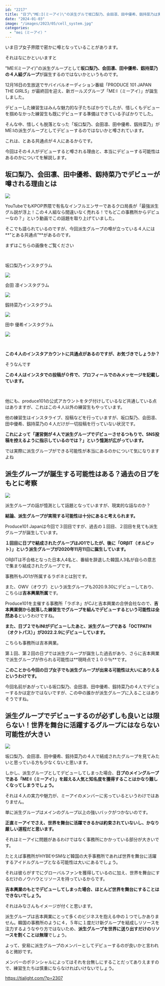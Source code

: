 ```yaml
---
id: "2217"
title: "日プ\"ME:I(ミーアイ)\"の派生グルで坂口梨乃、会田凛、田中優希、釼持菜乃は実現するのか？"
date: "2024-01-03"
image: "/images/2023/05/cell_system.jpg"
categories: 
  - "mei（ミーアイ）"
---
```


いま日プ女子界隈で密かに噂となっていることがあります。

それはなにかといいますと

"ME:I(ミーアイ)"の派生グループとして**坂口梨乃、会田凛、田中優希、釼持菜乃の４人組グループ**が誕生するのではないかというものです。

12月16日の生放送でサバイバルオーディション番組「PRODUCE 101 JAPAN THE GIRLS」が最終回を迎え、新ガールズグループ「ME:I（ミーアイ）」が誕生しました。

デビューした練習生はみんな魅力的な子たちばかりでしたが、惜しくもデビューを掴めなかった練習生も既にデビューする準備はできている子ばかりでした。

そんな中、惜しくも脱落となった「坂口梨乃、会田凛、田中優希、釼持菜乃」がME:Iの派生グループとしてデビューするのではないかと噂されています。

これは、とある共通点が４人にあるからです。

今回はその４人がデビューすると噂される理由と、本当にデビューする可能性はあるのかについてを解説します。

## 坂口梨乃、会田凛、田中優希、釼持菜乃でデビューが噂される理由とは

![](/images/2024/01/image-1.png)

YouTubeでもKPOP界隈で有名なインフルエンサーであるクロ局長が「最強派生グル説が浮上！この４人組なら間違いなく売れる！でもどこの事務所からデビューなの？」という動画でこの話題を取り上げていました。

そこでも語られているのですが、今回派生グループの噂が立っている４人には**”とある共通点”**があるのです。

まずはこちらの画像をご覧ください

 

坂口梨乃インスタグラム

![](/images/2024/01/image-2.png)

会田 凛インスタグラム

![](/images/2024/01/image-3.png)

釼持菜乃インスタグラム

![](/images/2024/01/image-4.png)

田中 優希インスタグラム

![](/images/2024/01/image-5.png)

 

**この４人のインスタアカウントに共通点があるのですが、お気づきでしょうか？**

そうなんです

**この４人はインスタでの投稿が０件で、プロフィールでのみメッセージを記載しています。**

 

他にも、produce101の公式アカウントをタグ付けしているなど共通している点はありますが、これはこの４人以外の練習生もやっています。

他の練習生はインスタライブ、投稿などを行っていますが、坂口梨乃、会田凛、田中優希、釼持菜乃の４人だけが一切投稿を行っていない状況です。

**これによって「運営側が４人で派生グループでデビューさせるつもりで、SNS投稿を控えるように指示しているのでは？」という憶測が広がっています。**

では実際に派生グループができる可能性が本当にあるのかについて気になりますよね

## 派生グループが誕生する可能性はある？過去の日プをもとに考察

![](/images/2023/05/bursting_blackhole.jpg)

派生グループの話が憶測として話題となっていますが、現実的な話なのか？

**結論、派生グループが実現する可能性は十分にあると考えられます。**

Produce101 Japanは今回で３回目ですが、過去の１回目、２回目を見ても派生グループが誕生しています。

**１回目に日プで結成されたグループはJO1でしたが、後に「ORβIT（オルビット）」という派生グループが2020年11月11日に誕生しています。**

ORβITは不合格となった日本人4名と、番組を辞退した韓国人3名が自らの意志で集まり結成されたグループです。

事務所もJO1が所属するラポネとは別です。

また、OWV（オウブ）という派生グループも2020.9.30にデビューしており、こちらは**吉本興業所属**です。

Produce101を主催する事務所「ラポネ」がCJと吉本興業の合併会社なので、**吉本興業側から脱落した練習生でグループを組んでデビューするという可能性は全然ある**というわけですね。

**また、日プ２でもINIがデビューしたあと、派生グループである「OCTPATH（オクトパス）」が2022.2.9にデビューしています。**

こちらも事務所は吉本興業。

第１回、第２回の日プでは派生グループが誕生した過去があり、さらに吉本興業で派生グループが作られる可能性は**現時点で１００％**です。

**このことから今回の日プ女子でも派生グループが出来る可能性は大いにありえるというわけです。**

今回名前があがっている坂口梨乃、会田凛、田中優希、釼持菜乃の４人でデビューするかは定かではないですが、この中の誰かが派生グループに入ることはありそうですね。

## 派生グループでデビューするのが必ずしも良いとは限らない！世界を舞台に活躍するグループにはならない可能性が大きい

![](/images/2022/08/info-red.jpg)

坂口梨乃、会田凛、田中優希、釼持菜乃の４人で結成されたグループを見てみたいと思っている方も少なくないと思います。

しかし、派生グループとしてデビューしてしまった場合、**日プのメイングループである「ME:I（ミーアイ）」を超える人気と知名度を獲得することはかなり難しくなってしまうでしょう。**

それは４人の実力や魅力が、ミーアイのメンバーに劣っているというわけではありません。

単に派生グループはメインのグループ以上の強いバックがつかないのです。

**正直ミーアイでさえ、世界を舞台に活躍できるかは約束されていないし、かなり厳しい道程だと思います。**

それはミーアイに問題があるわけではなく事務所にかかっている部分が大きいです。

たとえば事務所がHYBEやSMなど韓国の大手事務所であれば世界を舞台に活躍するアイドルグループとなる可能性は大いにあるでしょう。

それは彼らがすでにグローバルファンを獲得しているのに加え、世界を舞台にするだけのノウハウとリソースを持っているからです。

**吉本興業のもとでデビューしてしまった場合、ほとんど世界を舞台にすることはできないでしょう。**

それはみなさんもイメージが付くと思います。

派生グループは吉本興業にとって多くのビジネスを抱える中の１つでしかありません。韓国の事務所のように４，５年に１度だけ新グループを結成しリソースを注力するようなやり方ではないため、**派生グループを世界に送り出すだけのリソースを割くことは無理**でしょう。

よって、安易に派生グループのメンバーとしてデビューするのが良いかと言われると微妙です。

メンバーのポテンシャルによってはそれを台無しにすることだってありえますので、練習生たちは慎重にならなければいけないでしょう。

https://tialight.com/?p=2307
